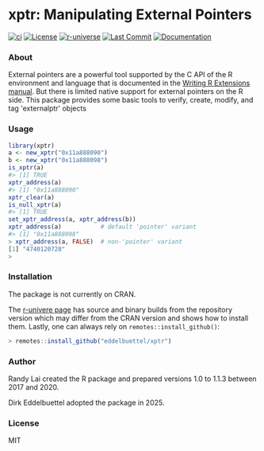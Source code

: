 # xptr: Manipulating External Pointers

[![ci](https://github.com/eddelbuettel/xptr/actions/workflows/ci.yaml/badge.svg)](https://github.com/eddelbuettel/xptr/actions/workflows/ci.yaml)
[![License](https://img.shields.io/badge/License-MIT-orange.svg)](https://opensource.org/licenses/MIT)
[![r-universe](https://eddelbuettel.r-universe.dev/badges/xptr)](https://eddelbuettel.r-universe.dev/xptr)
[![Last Commit](https://img.shields.io/github/last-commit/eddelbuettel/xptr)](https://github.com/eddelbuettel/xptr)
[![Documentation](https://img.shields.io/badge/documentation-is_here-blue)](https://eddelbuettel.github.io/xptr/)

### About

External pointers are a powerful tool supported by the C API of the R environment and language that
is documented in the [Writing R Extensions manual][WRE docs].  But there is limited native support
for external pointers on the R side.  This package provides some basic tools to verify, create,
modify, and tag 'externalptr' objects


### Usage

```r
library(xptr)
a <- new_xptr("0x11a888090")
b <- new_xptr("0x11a888098")
is_xptr(a)
#> [1] TRUE
xptr_address(a)
#> [1] "0x11a888090"
xptr_clear(a)
is_null_xptr(a)
#> [1] TRUE
set_xptr_address(a, xptr_address(b))
xptr_address(a)           # default 'pointer' variant
#> [1] "0x11a888098"
> xptr_address(a, FALSE)  # non-'pointer' variant
[1] "4740120728"
>
```

### Installation

The package is not currently on CRAN.


The [r-univere page][r-univere page] has source and binary builds from the repository version which
may differ from the CRAN version and shows how to install them. Lastly, one can always rely on
`remotes::install_github()`:

```r
> remotes::install_github("eddelbuettel/xptr")
```

### Author

Randy Lai created the R package and prepared versions 1.0 to 1.1.3 between 2017 and 2020.

Dirk Eddelbuettel adopted the package in 2025.

### License

MIT


[WRE docs]: https://cran.r-project.org/doc/manuals/r-release/R-exts.html#External-pointers-and-weak-references
[r-univere page]: https://eddelbuettel.r-universe.dev/rcppmlpackexamples
